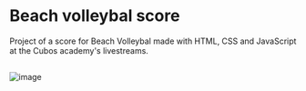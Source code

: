 # Beach volleybal score

Project of a score for Beach Volleybal made with HTML, CSS and JavaScript at the Cubos academy's livestreams.


##

![image](https://user-images.githubusercontent.com/27643055/191629703-7c07d450-8aaa-4d7b-bdac-dc6122e1f3bb.png)


